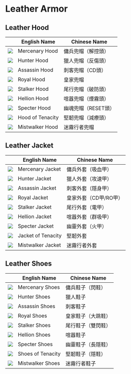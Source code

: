 # Leather Armor

## Leather Hood

|| English Name | Chinese Name |
|---|---|---|
| ![](https://render.albiononline.com/v1/item/T8_HEAD_LEATHER_SET1@4.png) | Mercenary Hood | 傭兵兜帽（解控頭） |
| ![](https://render.albiononline.com/v1/item/T8_HEAD_LEATHER_SET2@4.png) | Hunter Hood | 獵人兜帽（反傷頭） |
| ![](https://render.albiononline.com/v1/item/T8_HEAD_LEATHER_SET3@4.png) | Assassin Hood | 刺客兜帽（CD頭） |
| ![](https://render.albiononline.com/v1/item/T8_HEAD_LEATHER_ROYAL@4.png) | Royal Hood | 皇家兜帽 |
| ![](https://render.albiononline.com/v1/item/T8_HEAD_LEATHER_MORGANA@4.png) | Stalker Hood | 尾行兜帽（破防頭） |
| ![](https://render.albiononline.com/v1/item/T8_HEAD_LEATHER_HELL@4.png) | Hellion Hood | 喧囂兜帽（煙霧頭） |
| ![](https://render.albiononline.com/v1/item/T8_HEAD_LEATHER_UNDEAD@4.png) | Specter Hood | 幽魂兜帽（RESET頭） |
| ![](https://render.albiononline.com/v1/item/T8_HEAD_LEATHER_AVALON@4.png) | Hood of Tenacity | 堅韌兜帽（減療頭） |
| ![](https://render.albiononline.com/v1/item/T8_HEAD_LEATHER_FEY@4.png) | Mistwalker Hood | 迷霧行者兜帽 |

## Leather Jacket

|| English Name | Chinese Name |
|---|---|---|
| ![](https://render.albiononline.com/v1/item/T8_ARMOR_LEATHER_SET1@4.png) | Mercenary Jacket | 傭兵外套（吸血甲） |
| ![](https://render.albiononline.com/v1/item/T8_ARMOR_LEATHER_SET2@4.png) | Hunter Jacket | 獵人外套（攻速甲） |
| ![](https://render.albiononline.com/v1/item/T8_ARMOR_LEATHER_SET3@4.png) | Assassin Jacket | 刺客外套（隱身甲） |
| ![](https://render.albiononline.com/v1/item/T8_ARMOR_LEATHER_ROYAL@4.png) | Royal Jacket | 皇家外套（CD甲/RO甲） |
| ![](https://render.albiononline.com/v1/item/T8_ARMOR_LEATHER_MORGANA@4.png) | Stalker Jacket | 尾行外套（電甲） |
| ![](https://render.albiononline.com/v1/item/T8_ARMOR_LEATHER_HELL@4.png) | Hellion Jacket | 喧囂外套（群吸甲） |
| ![](https://render.albiononline.com/v1/item/T8_ARMOR_LEATHER_UNDEAD@4.png) | Specter Jacket | 幽靈外套（火甲） |
| ![](https://render.albiononline.com/v1/item/T8_ARMOR_LEATHER_AVALON@4.png) | Jacket of Tenacity | 堅韌外套 |
| ![](https://render.albiononline.com/v1/item/T8_ARMOR_LEATHER_FEY@4.png) | Mistwalker Jacket | 迷霧行者外套 |

## Leather Shoes

|| English Name | Chinese Name |
|---|---|---|
| ![](https://render.albiononline.com/v1/item/T8_SHOES_LEATHER_SET1@4.png) | Mercenary Shoes | 傭兵鞋子（閃鞋） |
| ![](https://render.albiononline.com/v1/item/T8_SHOES_LEATHER_SET2@4.png) | Hunter Shoes | 獵人鞋子 |
| ![](https://render.albiononline.com/v1/item/T8_SHOES_LEATHER_SET3@4.png) | Assassin Shoes | 刺客鞋子 |
| ![](https://render.albiononline.com/v1/item/T8_SHOES_LEATHER_ROYAL@4.png) | Royal Shoes | 皇家鞋子（大跳鞋） |
| ![](https://render.albiononline.com/v1/item/T8_SHOES_LEATHER_MORGANA@4.png) | Stalker Shoes | 尾行鞋子（雙閃鞋） |
| ![](https://render.albiononline.com/v1/item/T8_SHOES_LEATHER_HELL@4.png) | Hellion Shoes | 喧囂鞋子 |
| ![](https://render.albiononline.com/v1/item/T8_SHOES_LEATHER_UNDEAD@4.png) | Specter Shoes | 幽靈鞋子（長隱鞋） |
| ![](https://render.albiononline.com/v1/item/T8_SHOES_LEATHER_AVALON@4.png) | Shoes of Tenacity | 堅韌鞋子（隱鞋） |
| ![](https://render.albiononline.com/v1/item/T8_SHOES_LEATHER_FEY@4.png) | Mistwalker Shoes | 迷霧行者鞋子 |
